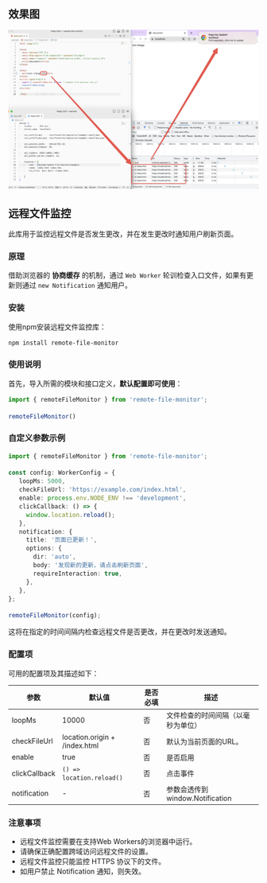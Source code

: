 ## 效果图

![](./example/example.png)
## 远程文件监控

此库用于监控远程文件是否发生更改，并在发生更改时通知用户刷新页面。

### 原理
借助浏览器的 **协商缓存** 的机制，通过 `Web Worker` 轮训检查入口文件，如果有更新则通过 `new Notification` 通知用户。
### 安装

使用npm安装远程文件监控库：

```bash
npm install remote-file-monitor
```


### 使用说明

首先，导入所需的模块和接口定义，**默认配置即可使用**：

```typescript
import { remoteFileMonitor } from 'remote-file-monitor';

remoteFileMonitor()
```

### 自定义参数示例

```typescript
import { remoteFileMonitor } from 'remote-file-monitor';

const config: WorkerConfig = {
   loopMs: 5000,
   checkFileUrl: 'https://example.com/index.html',
   enable: process.env.NODE_ENV !== 'development',
   clickCallback: () => {
     window.location.reload();
   },
   notification: {
     title: '页面已更新！',
     options: {
       dir: 'auto',
       body: '发现新的更新，请点击刷新页面',
       requireInteraction: true,
     },
   },
};

remoteFileMonitor(config);
```

这将在指定的时间间隔内检查远程文件是否更改，并在更改时发送通知。

### 配置项

可用的配置项及其描述如下：

| 参数 | 默认值 | 是否必填 | 描述 |
|---|---|---|--|
| loopMs | 10000 | 否 | 文件检查的时间间隔（以毫秒为单位） |
| checkFileUrl | location.origin + /index.html | 否 | 默认为当前页面的URL。 |
| enable | true | 否 | 是否启用 |
| clickCallback | `() => location.reload()` | 否 | 点击事件 |
| notification | - | 否 | 参数会透传到 window.Notification |

### 注意事项

- 远程文件监控需要在支持Web Workers的浏览器中运行。
- 请确保正确配置跨域访问远程文件的设置。
- 远程文件监控只能监控 HTTPS 协议下的文件。
- 如用户禁止 Notification 通知，则失效。